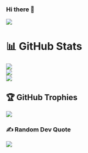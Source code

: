 ### Hi there 👋

<!--
**itowhid06/itowhid06** is a ✨ _special_ ✨ repository because its `README.md` (this file) appears on your GitHub profile.

Here are some ideas to get you started:

- 🔭 I’m currently working on ...
- 🌱 I’m currently learning ...
- 👯 I’m looking to collaborate on ...
- 🤔 I’m looking for help with ...
- 💬 Ask me about ...
- 📫 How to reach me: ...
- 😄 Pronouns: ...
- ⚡ Fun fact: ...
-->

<a href="https://github.com/antonkomarev/github-profile-views-counter">
    <img src="https://komarev.com/ghpvc/?username=itowhid06">
</a>


# 📊 GitHub Stats

![](https://github-readme-stats.vercel.app/api?username=itowhid06&hide_border=false&include_all_commits=true&count_private=true&show_icons=true)<br/>
![](https://github-readme-streak-stats.herokuapp.com/?user=itowhid06&hide_border=false)<br/>
![](https://github-readme-stats.vercel.app/api/top-langs/?username=itowhid06&hide_border=false&include_all_commits=true&count_private=true&layout=compact)

## 🏆 GitHub Trophies

![](https://github-profile-trophy.vercel.app/?username=itowhid06&no-frame=true&no-bg=false&margin-w=4)

### ✍️ Random Dev Quote

![](https://quotes-github-readme.vercel.app/api?type=vetical&theme=light)
